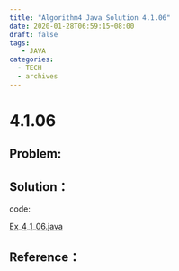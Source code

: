 ```yaml
---
title: "Algorithm4 Java Solution 4.1.06"
date: 2020-01-28T06:59:15+08:00
draft: false
tags:
   - JAVA
categories:
  - TECH
  - archives
---
```



# 4.1.06

## Problem:


## Solution：

code:

[Ex_4_1_06.java](./Ex_4_1_06.java)


## Reference：


